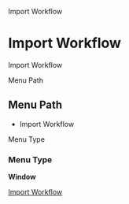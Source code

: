 
Import Workflow
# Import Workflow


Import Workflow

Menu Path
## Menu Path



- Import Workflow

Menu Type
### Menu Type

**Window**


[Import Workflow](functional-guide/window/window-import-workflow.md)